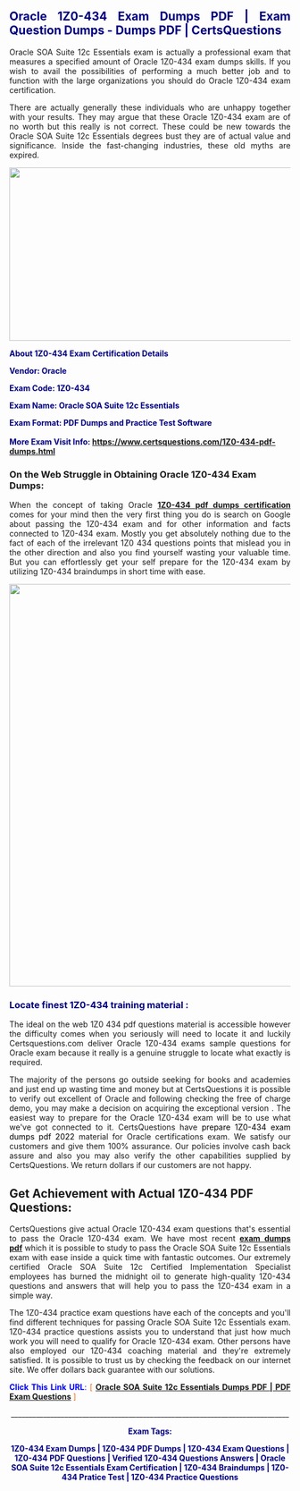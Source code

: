 <h2 style="text-align: justify;"><span style="color: #000080;">Oracle 1Z0-434 Exam Dumps PDF | Exam Question Dumps - Dumps PDF | CertsQuestions</span></h2>
<p style="text-align: justify;">Oracle SOA Suite 12c Essentials exam is actually a professional exam that measures a specified amount of Oracle  1Z0-434 exam dumps skills. If you wish to avail the possibilities of performing a much better job and to function with the large organizations you should do Oracle 1Z0-434 exam certification.</p>
<p style="text-align: justify;">There are actually generally these individuals who are unhappy together with your results. They may argue that these Oracle  1Z0-434 exam are of no worth but this really is not correct. These could be new towards the Oracle SOA Suite 12c Essentials degrees bust they are of actual value and significance. Inside the fast-changing industries, these old myths are expired.</p>
<p><img style="display: block; margin-left: auto; margin-right: auto;" src="https://i.imgur.com/eaP4ae9.png" width="840" height="310" /></p>
<p><span style="color: #000080;"><strong>About 1Z0-434 Exam Certification Details</strong></span></p>
<p><span style="color: #000080;"><strong>Vendor: Oracle<br /></strong></span></p>
<p><span style="color: #000080;"><strong>Exam Code: 1Z0-434</strong></span></p>
<p><span style="color: #000080;"><strong>Exam Name: Oracle SOA Suite 12c Essentials</strong></span></p>
<p><span style="color: #000080;"><strong>Exam Format: PDF Dumps and Practice Test Software<br /><br />More Exam Visit Info: <span style="color: #ff6600;"><a href="https://www.certsquestions.com/1Z0-434-pdf-dumps.html">https://www.certsquestions.com/1Z0-434-pdf-dumps.html</a></span></strong></span></p>
<h3>On the Web Struggle in Obtaining Oracle 1Z0-434 Exam Dumps:</h3>
<p style="text-align: justify;">When the concept of taking Oracle <a href="https://www.certsquestions.com/1Z0-434-pdf-dumps.html"><strong> 1Z0-434 pdf dumps certification</strong></a> comes for your mind then the very first thing you do is search on Google about passing the 1Z0-434 exam and for other information and facts connected to 1Z0-434 exam. Mostly you get absolutely nothing due to the fact of each of the irrelevant 1Z0 434 questions points that mislead you in the other direction and also you find yourself wasting your valuable time. But you can effortlessly get your self prepare for the 1Z0-434 exam by utilizing 1Z0-434 braindumps in short time with ease.</p>
<p><a href="https://www.certsquestions.com/1Z0-434-pdf-dumps.html"><img style="display: block; margin-left: auto; margin-right: auto;" src="https://i.imgur.com/pxhoKQ2.png" width="720" /></a></p>
<h3><span style="color: #000080;">Locate finest  1Z0-434 training material :</span></h3>
<p style="text-align: justify;">The ideal on the web 1Z0 434 pdf questions material is accessible however the difficulty comes when you seriously will need to locate it and luckily Certsquestions.com deliver Oracle 1Z0-434 exams sample questions for Oracle  exam because it really is a genuine struggle to locate what exactly is required.</p>
<p style="text-align: justify;">The majority of the persons go outside seeking for books and academies and just end up wasting time and money but at CertsQuestions it is possible to verify out excellent of Oracle  and following checking the free of charge demo, you may make a decision on acquiring the exceptional version . The easiest way to prepare for the Oracle 1Z0-434 exam will be to use what we've got connected to it. CertsQuestions have <span style="color: #000000;">prepare 1Z0-434 exam dumps pdf 2022</span> material for Oracle certifications exam. We satisfy our customers and give them 100% assurance. Our policies involve cash back assure and also you may also verify the other capabilities supplied by CertsQuestions. We return dollars if our customers are not happy.</p>
<h2>Get Achievement with Actual 1Z0-434 PDF Questions:</h2>
<p style="text-align: justify;">CertsQuestions give actual Oracle 1Z0-434 exam questions that's essential to pass the Oracle  1Z0-434 exam. We have most recent<strong>&nbsp;<a href="https://www.certsquestions.com/">exam dumps pdf</a></strong>&nbsp;which it is possible to study to pass the Oracle SOA Suite 12c Essentials exam with ease inside a quick time with fantastic outcomes. Our extremely certified Oracle SOA Suite 12c Certified Implementation Specialist employees has burned the midnight oil to generate high-quality 1Z0-434 questions and answers that will help you to pass the 1Z0-434 exam in a simple way.</p>
<p style="text-align: justify;">The 1Z0-434 practice exam questions have each of the concepts and you'll find different techniques for passing Oracle SOA Suite 12c Essentials exam. 1Z0-434 practice questions assists you to understand that just how much work you will need to qualify for Oracle  1Z0-434 exam. Other persons have also employed our 1Z0-434 coaching material and they're extremely satisfied. It is possible to trust us by checking the feedback on our internet site. We offer dollars back guarantee with our solutions.</p>
<p style="text-align: justify;"><span style="color: #0000ff;"><strong>Click This Link URL</strong>:</span> <span style="color: #ff6600;">[ <strong><a href="https://www.certsquestions.com/oracle-soa-suite-12c-certified-implementation-specialist-certification.html">Oracle SOA Suite 12c Essentials Dumps PDF | PDF Exam Questions</a></strong> ]</span></p>
<p style="text-align: center;">______________________________________________________________________________</p>
<p style="text-align: center;"><span style="color: #000080;"><strong>Exam Tags:</strong></span></p>
<p style="text-align: center;"><span style="color: #000080;"><strong>1Z0-434 Exam Dumps | 1Z0-434 PDF Dumps | 1Z0-434 Exam Questions | 1Z0-434 PDF Questions | Verified 1Z0-434 Questions Answers | Oracle SOA Suite 12c Essentials Exam Certification | 1Z0-434 Braindumps | 1Z0-434 Pratice Test | 1Z0-434 Practice Questions</strong></span></p>
